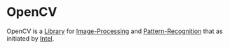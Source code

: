 # OpenCV

OpenCV is a [Library](250000016.md) for [Image-Processing](9000183.md) and [Pattern-Recognition](60119.md) that as initiated by [Intel](240000016.md).